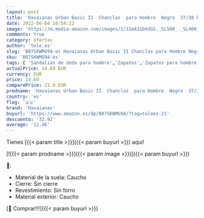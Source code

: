 ```yaml
---
layout: post
title: 'Havaianas Urban Basic II  Chanclas  para Hombre  Negro  37/38 EU'
date: 2022-06-04 10:54:22
image: 'https://m.media-amazon.com/images/I/31mA31DXdGS._SL500_._SL400_.jpg'
comments: true
category: ofertas
author: 'tole.es'
slug: 'B07SKWMG94-es Havaianas Urban Basic II Chanclas para Hombre Negro 37/38 EU'
sku: 'B07SKWMG94-es'
tags: [ 'Sandalias de dedo para hombre','Zapatos','Zapatos para hombre','Zapatos y complementos','chanclas','havaianas','🇪🇸', ]
actualPrice: 14.69 EUR
currency: EUR
price: 14.69
comparePrice: 21.9 EUR
prodname: 'Havaianas Urban Basic II  Chanclas  para Hombre  Negro  37/38 EU'
country: 'es'
flag: '🇪🇸'
brand: 'Havaianas'
buyurl: 'https://www.amazon.es/dp/B07SKWMG94/?tag=tolees-21'
descuento: '32.92'
average: '11.46'
---
```


Tienes [{{< param title >}}]({{< param buyurl >}}) aqui!

[![{{< param prodname >}}]({{< param image >}})]({{< param buyurl >}})

🔎:

- Material de la suela: Caucho
- Cierre: Sin cierre
- Revestimiento: Sin forro
- Material exterior: Caucho

[🛒 Comprar!!!]({{< param buyurl >}})
